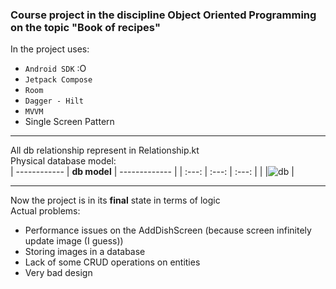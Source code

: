 ### Course project in the discipline Object Oriented Programming on the topic "Book of recipes"     

In the project uses:    
- `Android SDK` :O
- `Jetpack Compose`
- `Room`
- `Dagger - Hilt`
- `MVVM`
- Single Screen Pattern     


------------------------------------------
      
All db relationship represent in Relationship.kt        
Physical database model:    
| ------------  | **db model** | ------------- |
| :---:  | :---:  | :---: |
| |![db](https://sun9-20.userapi.com/impg/LQOpnxlGd6dMKQy23UgWHGtfH5kPvrc7TqAQeg/1GHyIrz0ZOI.jpg?size=1167x781&quality=96&sign=cf0d1e93447c9be7bd0006a6f50a4e50&type=album) |
      
-----------------------------------------
            
Now the project is in its **final** state in terms of logic       
Actual problems:
- Performance issues on the AddDishScreen (because screen infinitely update image (I guess))
- Storing images in a database
- Lack of some CRUD operations on entities
- Very bad design
